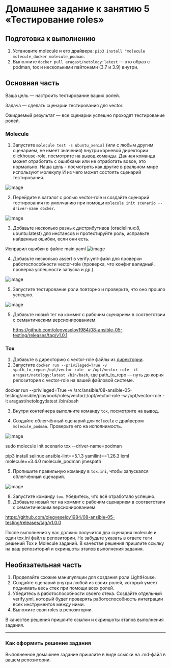 # Домашнее задание к занятию 5 «Тестирование roles»

## Подготовка к выполнению

1. Установите molecule и его драйвера: `pip3 install "molecule molecule_docker molecule_podman`.
2. Выполните `docker pull aragast/netology:latest` —  это образ с podman, tox и несколькими пайтонами (3.7 и 3.9) внутри.

## Основная часть

Ваша цель — настроить тестирование ваших ролей. 

Задача — сделать сценарии тестирования для vector. 

Ожидаемый результат — все сценарии успешно проходят тестирование ролей.

### Molecule

1. Запустите  `molecule test -s ubuntu_xenial` (или с любым другим сценарием, не имеет значения) внутри корневой директории clickhouse-role, посмотрите на вывод команды. Данная команда может отработать с ошибками или не отработать вовсе, это нормально. Наша цель - посмотреть как другие в реальном мире используют молекулу И из чего может состоять сценарий тестирования.

![image](https://github.com/user-attachments/assets/6b8a7c57-94b5-4cf9-96aa-8547c87ccac7)


2. Перейдите в каталог с ролью vector-role и создайте сценарий тестирования по умолчанию при помощи `molecule init scenario --driver-name docker`.

![image](https://github.com/user-attachments/assets/a62c904c-b02a-428d-9d43-c67dbfbf9351)

3. Добавьте несколько разных дистрибутивов (oraclelinux:8, ubuntu:latest) для инстансов и протестируйте роль, исправьте найденные ошибки, если они есть.

Исправил ошибки в файле main.yaml
![image](https://github.com/user-attachments/assets/0ab1c870-0720-438b-8461-36e73445a8c7)


4. Добавьте несколько assert в verify.yml-файл для  проверки работоспособности vector-role (проверка, что конфиг валидный, проверка успешности запуска и др.).

![image](https://github.com/user-attachments/assets/941eb119-9376-4efb-a68e-ce9cbf1b9f45)

5. Запустите тестирование роли повторно и проверьте, что оно прошло успешно.

![image](https://github.com/user-attachments/assets/b3081b64-7b4f-4be2-a7b7-20650e3d246d)

5. Добавьте новый тег на коммит с рабочим сценарием в соответствии с семантическим версионированием.

   https://github.com/olegveselov1984/08-ansible-05-testing/releases/tag/v1.0.1
   

### Tox

1. Добавьте в директорию с vector-role файлы из [директории](./example).
2. Запустите `docker run --privileged=True -v <path_to_repo>:/opt/vector-role -w /opt/vector-role -it aragast/netology:latest /bin/bash`, где path_to_repo — путь до корня репозитория с vector-role на вашей файловой системе.

docker run --privileged=True -v /src/ansible/08-ansible-05-testing/ansible/playbook/roles/vector/:/opt/vector-role -w /opt/vector-role -it aragast/netology:latest /bin/bash

3. Внутри контейнера выполните команду `tox`, посмотрите на вывод.



4. Создайте облегчённый сценарий для `molecule` с драйвером `molecule_podman`. Проверьте его на исполнимость.

![image](https://github.com/user-attachments/assets/1a63c600-426b-4166-8e9a-294220f79bbc)

sudo molecule init scenario tox  --driver-name=podman

pip3 install selinux ansible-lint==5.1.3 yamllint==1.26.3 lxml molecule==3.4.0 molecule_podman jmespath


5. Пропишите правильную команду в `tox.ini`, чтобы запускался облегчённый сценарий.

![image](https://github.com/user-attachments/assets/2a302701-c296-411b-a21b-88e46dca32bb)


8. Запустите команду `tox`. Убедитесь, что всё отработало успешно.
9. Добавьте новый тег на коммит с рабочим сценарием в соответствии с семантическим версионированием.

https://github.com/olegveselov1984/08-ansible-05-testing/releases/tag/v1.0.0


После выполнения у вас должно получится два сценария molecule и один tox.ini файл в репозитории. Не забудьте указать в ответе теги решений Tox и Molecule заданий. В качестве решения пришлите ссылку на  ваш репозиторий и скриншоты этапов выполнения задания. 

## Необязательная часть

1. Проделайте схожие манипуляции для создания роли LightHouse.
2. Создайте сценарий внутри любой из своих ролей, который умеет поднимать весь стек при помощи всех ролей.
3. Убедитесь в работоспособности своего стека. Создайте отдельный verify.yml, который будет проверять работоспособность интеграции всех инструментов между ними.
4. Выложите свои roles в репозитории.

В качестве решения пришлите ссылки и скриншоты этапов выполнения задания.

---

### Как оформить решение задания

Выполненное домашнее задание пришлите в виде ссылки на .md-файл в вашем репозитории.
